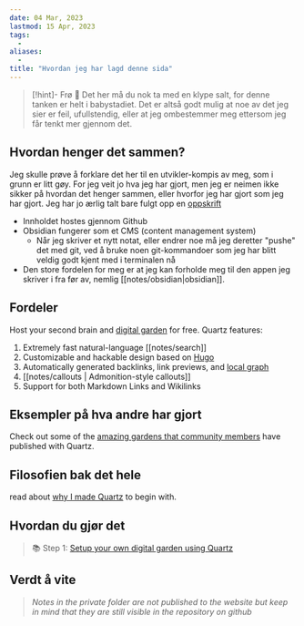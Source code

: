 ```yaml
---
date: 04 Mar, 2023
lastmod: 15 Apr, 2023
tags:
  - 
aliases:
  - 
title: "Hvordan jeg har lagd denne sida"
---
```


> [!hint]- Frø  🌱
> Det her må du nok ta med en klype salt, for denne tanken er helt i babystadiet. Det er altså godt mulig at noe av det jeg sier er feil, ufullstendig, eller at jeg ombestemmer meg ettersom jeg får tenkt mer gjennom det.

## Hvordan henger det sammen?

Jeg skulle prøve å forklare det her til en utvikler-kompis av meg, som i grunn er litt gøy. For jeg veit jo hva jeg har gjort, men jeg er neimen ikke sikker på hvordan det henger sammen, eller hvorfor jeg har gjort som jeg har gjort. Jeg har jo ærlig talt bare fulgt opp en [oppskrift](notes/setup.md)

- Innholdet hostes gjennom Github
- Obsidian fungerer som et CMS (content management system)
	- Når jeg skriver et nytt notat, eller endrer noe må jeg deretter "pushe" det med git, ved å bruke noen git-kommandoer som jeg har blitt veldig godt kjent med i terminalen nå
- Den store fordelen for meg er at jeg kan forholde meg til den appen jeg skriver i fra før av, nemlig [[notes/obsidian|obsidian]]. 

## Fordeler

Host your second brain and [digital garden](https://jzhao.xyz/posts/networked-thought) for free. Quartz features:

1. Extremely fast natural-language [[notes/search]]
2. Customizable and hackable design based on [Hugo](https://gohugo.io/)
3. Automatically generated backlinks, link previews, and [local graph](notes/local%20graph.md)
4. [[notes/callouts | Admonition-style callouts]]
5. Support for both Markdown Links and Wikilinks

## Eksempler på hva andre har gjort

Check out some of the [amazing gardens that community members](notes/showcase.md) have published with Quartz. 

## Filosofien bak det hele 

read about [why I made Quartz](notes/philosophy.md) to begin with.

## Hvordan du gjør det

> 📚 Step 1: [Setup your own digital garden using Quartz](notes/setup.md)

## Verdt å vite

> *Notes in the private folder are not published to the website but keep in mind that they are still visible in the repository on github*
